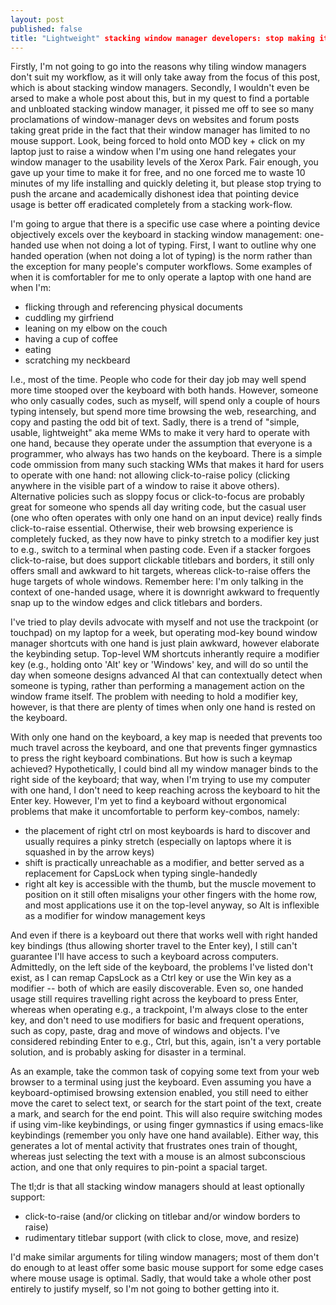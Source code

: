 ```yaml
---
layout: post
published: false
title: "Lightweight" stacking window manager developers: stop making it hard to use a computer with one hand
---
```


Firstly, I'm not going to go into the reasons why tiling window managers don't suit my workflow, as it will only take away from the focus of this post, which is about stacking window managers. Secondly, I wouldn't even be arsed to make a whole post about this, but in my quest to find a portable and unbloated stacking window manager, it pissed me off to see so many proclamations of window-manager devs on websites and forum posts taking great pride in the fact that their window manager has limited to no mouse support. Look, being forced to hold onto MOD key + click on my laptop just to raise a window when I'm using one hand relegates your window manager to the usability levels of the Xerox Park. Fair enough, you gave up your time to make it for free, and no one forced me to waste 10 minutes of my life installing and quickly deleting it, but please stop trying to push the arcane and academically dishonest idea that pointing device usage is better off eradicated completely from a stacking work-flow. 

I'm going to argue that there is a specific use case where a pointing device objectively excels over the keyboard in stacking window management: one-handed use when not doing a lot of typing. First, I want to outline why one handed operation (when not doing a lot of typing) is the norm rather than the exception for many people's computer workflows. Some examples of when it is comfortabler for me to only operate a laptop with one hand are when I'm:

-  flicking through and referencing physical documents
-  cuddling my girfriend
-  leaning on my elbow on the couch
-  having a cup of coffee
-  eating
-  scratching my neckbeard

I.e., most of the time. People who code for their day job may well spend more time stooped over the keyboard with both hands. However, someone who only casually codes, such as myself, will spend only a couple of hours typing intensely, but spend more time browsing the web, researching, and copy and pasting the odd bit of text. Sadly, there is a trend of "simple, usable, lightweight" aka meme WMs to make it very hard to operate with one hand, because they operate under the assumption that everyone is a programmer, who always has two hands on the keyboard. There is a simple code ommission from many such stacking WMs that makes it hard for users to operate with one hand: not allowing click-to-raise policy (clicking anywhere in the visible part of a window to raise it above others). Alternative policies such as sloppy focus or click-to-focus are probably great for someone who spends all day writing code, but the casual user (one who often operates with only one hand on an input device) really finds click-to-raise essential. Otherwise, their web browsing experience is completely fucked, as they now have to pinky stretch to a modifier key just to e.g., switch to a terminal when pasting code. Even if a stacker forgoes click-to-raise, but does support clickable titlebars and borders, it still only offers small and awkward to hit targets, whereas click-to-raise offers the huge targets of whole windows. Remember here: I'm only talking in the context of one-handed usage, where it is downright awkward to frequently snap up to the window edges and click titlebars and borders. 

I've tried to play devils advocate with myself and not use the trackpoint (or touchpad) on my laptop for a week, but operating mod-key bound window manager shortcuts with one hand is just plain awkward, however elaborate the keybinding setup. Top-level WM shortcuts inherantly require a modifier key (e.g., holding onto 'Alt' key or 'Windows' key, and will do so until the day when someone designs advanced AI that can contextually detect when someone is typing, rather than performing a management action on the window frame itself. The problem with needing to hold a modifier key, however, is that there are plenty of times when only one hand is rested on the keyboard.  

With only one hand on the keyboard, a key map is needed that prevents too much travel across the keyboard, and one that prevents finger gymnastics to press the right keyboard combinations. But how is such a keymap achieved? Hypothetically, I could bind all my window manager binds to the right side of the keyboard; that way, when I'm trying to use my computer with one hand, I don't need to keep reaching across the keyboard to hit the Enter key. However, I'm yet to find a keyboard without ergonomical problems that make it uncomfortable to perform key-combos, namely:

 - the placement of right ctrl on most keyboards is hard to discover and usually requires a pinky stretch (especially on laptops where it is squashed in by the arrow keys)
 - shift is practically unreachable as a modifier, and better served as a replacement for CapsLock when typing single-handedly
 - right alt key is accessible with the thumb, but the muscle movement to position on it still often misaligns your other fingers with the home row, and most applications use it on the top-level anyway, so Alt is inflexible as a modifier for window management keys

And even if there is a keyboard out there that works well with right handed key bindings (thus allowing shorter travel to the Enter key), I still can't guarantee I'll have access to such a keyboard across computers. Admittedly, on the left side of the keyboard, the problems I've listed don't exist, as I can remap CapsLock as a Ctrl key or use the Win key as a modifier -- both of which are easily discoverable. Even so, one handed usage still requires travelling right across the keyboard to press Enter, whereas when operating e.g., a trackpoint, I'm always close to the enter key, and don't need to use modifiers for basic and frequent operations, such as copy, paste, drag and move of windows and objects. I've considered rebinding Enter to e.g., Ctrl, but this, again, isn't a very portable solution, and is probably asking for disaster in a terminal. 

As an example, take the common task of copying some text from your web browser to a terminal using just the keyboard. Even assuming you have a keyboard-optimised browsing extension enabled, you still need to either move the caret to select text, or search for the start point of the text, create a mark, and search for the end point. This will also require switching modes if using vim-like keybindings, or using finger gymnastics if using emacs-like keybindings (remember you only have one hand available). Either way, this generates a lot of mental activity that frustrates ones train of thought, whereas just selecting the text with a mouse is an almost subconscious action, and one that only requires to pin-point a spacial target.

The tl;dr is that all stacking window managers should at least optionally support:

 - click-to-raise (and/or clicking on titlebar and/or window borders to raise)
 - rudimentary titlebar support (with click to close, move, and resize)

I'd make similar arguments for tiling window managers; most of them don't do enough to at least offer some basic mouse support for some edge cases where mouse usage is optimal. Sadly, that would take a whole other post entirely to justify myself, so I'm not going to bother getting into it. 
